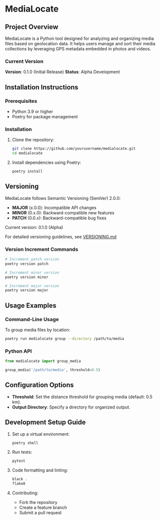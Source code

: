 # MediaLocate

## Project Overview

MediaLocate is a Python tool designed for analyzing and organizing media files based on geolocation data. It helps users manage and sort their media collections by leveraging GPS metadata embedded in photos and videos.

### Current Version

**Version**: 0.1.0 (Initial Release)
**Status**: Alpha Development

## Installation Instructions

### Prerequisites

- Python 3.9 or higher
- Poetry for package management

### Installation

1. Clone the repository:
   ```bash
   git clone https://github.com/yourusername/medialocate.git
   cd medialocate
   ```

2. Install dependencies using Poetry:
   ```bash
   poetry install
   ```

## Versioning

MediaLocate follows Semantic Versioning (SemVer) 2.0.0:

- **MAJOR** (x.0.0): Incompatible API changes
- **MINOR** (0.x.0): Backward-compatible new features
- **PATCH** (0.0.x): Backward-compatible bug fixes

Current version: 0.1.0 (Alpha)

For detailed versioning guidelines, see [VERSIONING.md](VERSIONING.md)

### Version Increment Commands

```bash
# Increment patch version
poetry version patch

# Increment minor version
poetry version minor

# Increment major version
poetry version major
```

## Usage Examples

### Command-Line Usage

To group media files by location:
```bash
poetry run medialocate group --directory /path/to/media
```

### Python API

```python
from medialocate import group_media

group_media('/path/to/media', threshold=0.5)
```

## Configuration Options

- **Threshold**: Set the distance threshold for grouping media (default: 0.5 km).
- **Output Directory**: Specify a directory for organized output.

## Development Setup Guide

1. Set up a virtual environment:
   ```bash
   poetry shell
   ```

2. Run tests:
   ```bash
   pytest
   ```

3. Code formatting and linting:
   ```bash
   black .
   flake8
   ```

4. Contributing:
   - Fork the repository
   - Create a feature branch
   - Submit a pull request
